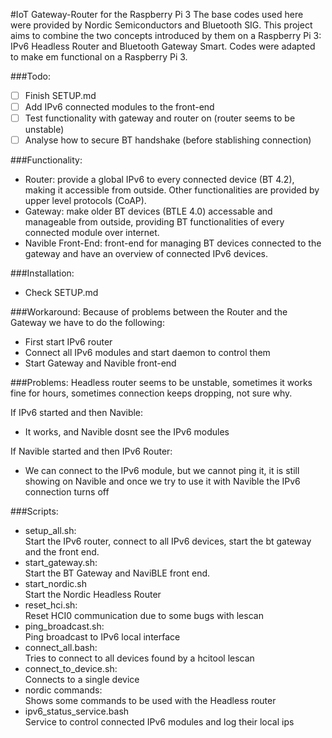 #IoT Gateway-Router for the Raspberry Pi 3
The base codes used here were provided by Nordic Semiconductors and Bluetooth SIG. This project aims to combine the two concepts introduced by them on a Raspberry Pi 3: IPv6 Headless Router and Bluetooth Gateway Smart. Codes were adapted to make em functional on a Raspberry Pi 3.

###Todo:
- [ ] Finish SETUP.md
- [ ] Add IPv6 connected modules to the front-end 
- [ ] Test functionality with gateway and router on (router seems to be unstable)
- [ ] Analyse how to secure BT handshake (before stablishing connection)

###Functionality:
- Router: provide a global IPv6 to every connected device (BT 4.2), making it accessible from outside. Other functionalities are provided by upper level protocols (CoAP).
- Gateway: make older BT devices (BTLE 4.0) accessable and manageable from outside, providing BT functionalities of every connected module over internet. 
- Navible Front-End: front-end for managing BT devices connected to the gateway and have an overview of connected IPv6 devices. 

###Installation:
- Check SETUP.md

###Workaround: 
Because of problems between the Router and the Gateway we have to do the following:
- First start IPv6 router
- Connect all IPv6 modules and start daemon to control them
- Start Gateway and Navible front-end

###Problems:
Headless router seems to be unstable, sometimes it works fine for hours, sometimes connection keeps dropping, not sure why.

If IPv6 started and then Navible:
- It works, and Navible dosnt see the IPv6 modules

If Navible started and then IPv6 Router: 
- We can connect to the IPv6 module, but we cannot ping it, it is still showing on Navible
and once we try to use it with Navible the IPv6 connection turns off

###Scripts:
- setup_all.sh:<br>
	Start the IPv6 router, connect to all IPv6 devices, start the bt gateway and the front end. 
- start_gateway.sh:<br>
	Start the BT Gateway and NaviBLE front end. 
- start_nordic.sh<br>
	Start the Nordic Headless Router
- reset_hci.sh:<br>
	Reset HCI0 communication due to some bugs with lescan
- ping_broadcast.sh:<br>
	Ping broadcast to IPv6 local interface
- connect_all.bash:<br>
	Tries to connect to all devices found by a hcitool lescan
- connect_to_device.sh:<br>
	Connects to a single device
- nordic commands:<br>
	Shows some commands to be used with the Headless router
- ipv6_status_service.bash <br>
	Service to control connected IPv6 modules and log their local ips
